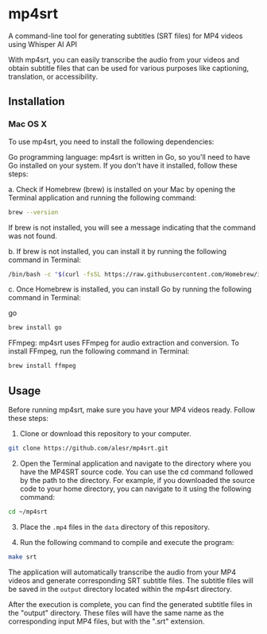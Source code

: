 # mp4srt
A command-line tool for generating subtitles (SRT files) for MP4 videos using Whisper AI API

With mp4srt, you can easily transcribe the audio from your videos and obtain subtitle files that can be used for various purposes like captioning, translation, or accessibility.

## Installation

### Mac OS X

To use mp4srt, you need to install the following dependencies:

Go programming language: mp4srt is written in Go, so you'll need to have Go installed on your system. If you don't have it installed, follow these steps:

a. Check if Homebrew (brew) is installed on your Mac by opening the Terminal application and running the following command:

```bash
brew --version
```

If brew is not installed, you will see a message indicating that the command was not found.

b. If brew is not installed, you can install it by running the following command in Terminal:

```bash
/bin/bash -c "$(curl -fsSL https://raw.githubusercontent.com/Homebrew/install/HEAD/install.sh)"
```

c. Once Homebrew is installed, you can install Go by running the following command in Terminal:

go

```bash
brew install go
```

FFmpeg: mp4srt uses FFmpeg for audio extraction and conversion. To install FFmpeg, run the following command in Terminal:

```bash
brew install ffmpeg
```

## Usage

Before running mp4srt, make sure you have your MP4 videos ready. Follow these steps:

1. Clone or download this repository to your computer.

```bash
git clone https://github.com/alesr/mp4srt.git
```

2. Open the Terminal application and navigate to the directory where you have the MP4SRT source code. You can use the cd command followed by the path to the directory. For example, if you downloaded the source code to your home directory, you can navigate to it using the following command:

```bash
cd ~/mp4srt
```


3. Place the `.mp4` files in the `data` directory of this repository.

4. Run the following command to compile and execute the program:

```bash
make srt
```

The application will automatically transcribe the audio from your MP4 videos and generate corresponding SRT subtitle files. The subtitle files will be saved in the `output` directory located within the mp4srt directory.

After the execution is complete, you can find the generated subtitle files in the "output" directory. These files will have the same name as the corresponding input MP4 files, but with the ".srt" extension.

